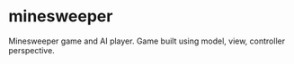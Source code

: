 # minesweeper
Minesweeper game and AI player. Game built using model, view, controller perspective. 
